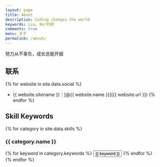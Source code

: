```yaml
---
layout: page
title: About
description: Coding changes the world
keywords: Liu, Ke/刘珂
comments: true
menu: 关于
permalink: /about/
---
```


努力从不辜负，成长总能开掘

## 联系

{% for website in site.data.social %}
* {{ website.sitename }}：[@{{ website.name }}]({{ website.url }})
{% endfor %}

## Skill Keywords

{% for category in site.data.skills %}
### {{ category.name }}
<div class="btn-inline">
{% for keyword in category.keywords %}
<button class="btn btn-outline" type="button">{{ keyword }}</button>
{% endfor %}
</div>
{% endfor %}
